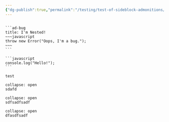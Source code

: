 ```yaml
---
{"dg-publish":true,"permalink":"/testing/test-of-sideblock-admonitions/","dgHomeLink":true,"dgPassFrontmatter":false}
---
```



````ad-info

```ad-bug
title: I'm Nested!
~~~javascript
throw new Error("Oops, I'm a bug.");
~~~
```

```javascript
console.log("Hello!");
```

````



```ad-sideblock
test
```


```ad-example
collapse: open
sdafd
```


```ad-seealso
collapse: open
sdfsadfsadf

```

```ad-sideblock
collapse: open
dfasdfsadf

```


```ad-sideblock


```
